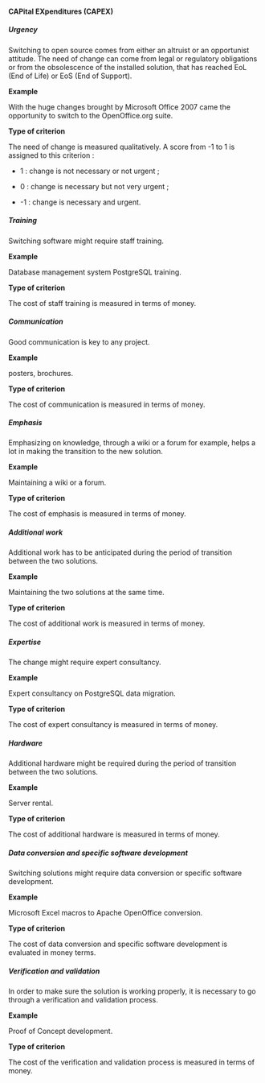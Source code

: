 ####  CAPital EXpenditures (CAPEX)

#####  Urgency

Switching to open source comes from either an altruist or an opportunist attitude. The need of change can come from legal or regulatory obligations or from the obsolescence of the installed solution, that has reached EoL (End of Life) or EoS (End of Support).

__Example__

With the huge changes brought by Microsoft Office 2007 came the opportunity to switch to the OpenOffice.org suite.

__Type of criterion__

The need of change is measured qualitatively. A score from -1 to 1 is assigned to this criterion :

* 1 : change is not necessary or not urgent ;

* 0 : change is necessary but not very urgent ;

* -1 : change is necessary and urgent.

#####  Training

Switching software might require staff training.

__Example__

Database management system PostgreSQL training.

__Type of criterion__

The cost of staff training is measured in terms of money.

#####  Communication

Good communication is key to any project.

__Example__

posters, brochures.

__Type of criterion__

The cost of communication is measured in terms of money.

#####  Emphasis

Emphasizing on knowledge, through a wiki or a forum for example, helps a lot in making the transition to the new solution.

__Example__

Maintaining a wiki or a forum.

__Type of criterion__

The cost of emphasis is measured in terms of money.

#####  Additional work

Additional work has to be anticipated during the period of transition between the two solutions.

__Example__

Maintaining the two solutions at the same time.

__Type of criterion__

The cost of additional work is measured in terms of money.

#####  Expertise

The change might require expert consultancy.

__Example__

Expert consultancy on PostgreSQL data migration.

__Type of criterion__

The cost of expert consultancy is measured in terms of money.

#####  Hardware

Additional hardware might be required during the period of transition between the two solutions.

__Example__

Server rental.

__Type of criterion__

The cost of additional hardware is measured in terms of money.

#####  Data conversion and specific software development

Switching solutions might require data conversion or specific software development.

__Example__

Microsoft Excel macros to Apache OpenOffice conversion.

__Type of criterion__

The cost of data conversion and specific software development is evaluated in money terms.

#####  Verification and validation

In order to make sure the solution is working properly, it is necessary to go through a verification and validation process.

__Example__

Proof of Concept development.

__Type of criterion__

The cost of the verification and validation process is measured in terms of money.

